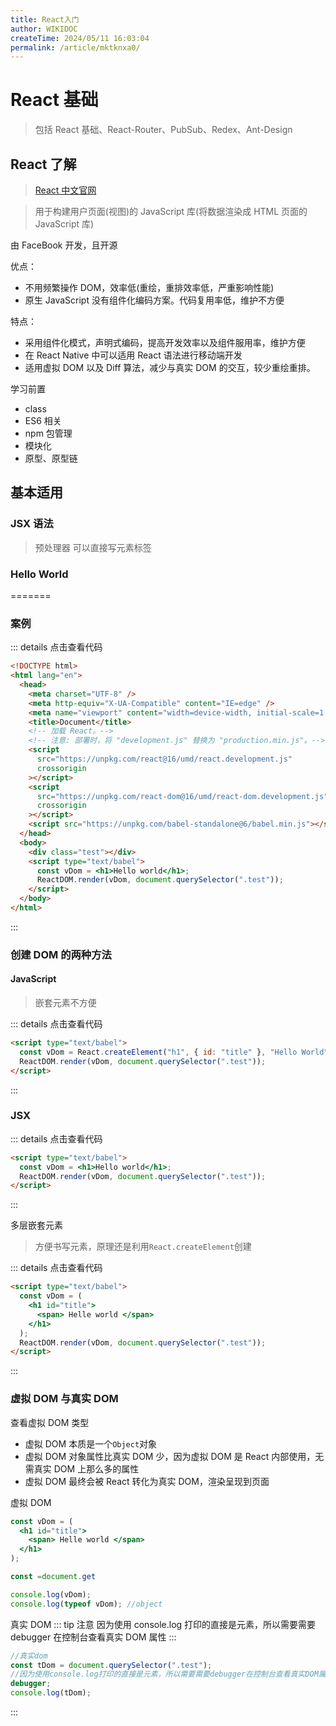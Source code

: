 ```yaml
---
title: React入门
author: WIKIDOC
createTime: 2024/05/11 16:03:04
permalink: /article/mktknxa0/
---
```

# React 基础

> 包括 React 基础、React-Router、PubSub、Redex、Ant-Design

## React 了解

> [React 中文官网](https://react.docschina.org/)

> 用于构建用户页面(视图)的 JavaScript 库(将数据渲染成 HTML 页面的 JavaScript 库)

由 FaceBook 开发，且开源

优点：

- 不用频繁操作 DOM，效率低(重绘，重排效率低，严重影响性能)
- 原生 JavaScript 没有组件化编码方案。代码复用率低，维护不方便

特点：

- 采用组件化模式，声明式编码，提高开发效率以及组件服用率，维护方便
- 在 React Native 中可以适用 React 语法进行移动端开发
- 适用虚拟 DOM 以及 Diff 算法，减少与真实 DOM 的交互，较少重绘重排。

学习前置

- class
- ES6 相关
- npm 包管理
- 模块化
- 原型、原型链

## 基本适用

### JSX 语法

> 预处理器 可以直接写元素标签

### Hello World

=======

### 案例

::: details 点击查看代码

```html
<!DOCTYPE html>
<html lang="en">
  <head>
    <meta charset="UTF-8" />
    <meta http-equiv="X-UA-Compatible" content="IE=edge" />
    <meta name="viewport" content="width=device-width, initial-scale=1.0" />
    <title>Document</title>
    <!-- 加载 React。-->
    <!-- 注意: 部署时，将 "development.js" 替换为 "production.min.js"。-->
    <script
      src="https://unpkg.com/react@16/umd/react.development.js"
      crossorigin
    ></script>
    <script
      src="https://unpkg.com/react-dom@16/umd/react-dom.development.js"
      crossorigin
    ></script>
    <script src="https://unpkg.com/babel-standalone@6/babel.min.js"></script>
  </head>
  <body>
    <div class="test"></div>
    <script type="text/babel">
      const vDom = <h1>Hello world</h1>;
      ReactDOM.render(vDom, document.querySelector(".test"));
    </script>
  </body>
</html>
```

:::

### 创建 DOM 的两种方法

#### JavaScript

> 嵌套元素不方便

::: details 点击查看代码

```html
<script type="text/babel">
  const vDom = React.createElement("h1", { id: "title" }, "Hello World");
  ReactDOM.render(vDom, document.querySelector(".test"));
</script>
```

:::

### JSX

::: details 点击查看代码

```html
<script type="text/babel">
  const vDom = <h1>Hello world</h1>;
  ReactDOM.render(vDom, document.querySelector(".test"));
</script>
```

:::

多层嵌套元素

> 方便书写元素，原理还是利用`React.createElement`创建

::: details 点击查看代码

```html
<script type="text/babel">
  const vDom = (
    <h1 id="title">
      <span> Helle world </span>
    </h1>
  );
  ReactDOM.render(vDom, document.querySelector(".test"));
</script>
```

:::

### 虚拟 DOM 与真实 DOM

查看虚拟 DOM 类型

- 虚拟 DOM 本质是一个`Object`对象
- 虚拟 DOM 对象属性比真实 DOM 少，因为虚拟 DOM 是 React 内部使用，无需真实 DOM 上那么多的属性
- 虚拟 DOM 最终会被 React 转化为真实 DOM，渲染呈现到页面

虚拟 DOM

```jsx
const vDom = (
  <h1 id="title">
    <span> Helle world </span>
  </h1>
);

const =document.get

console.log(vDom);
console.log(typeof vDom); //object

```

真实 DOM
::: tip 注意
因为使用 console.log 打印的直接是元素，所以需要需要 debugger 在控制台查看真实 DOM 属性
:::

```js
//真实dom
const tDom = document.querySelector(".test");
//因为使用console.log打印的直接是元素，所以需要需要debugger在控制台查看真实DOM属性
debugger;
console.log(tDom);
```

:::
